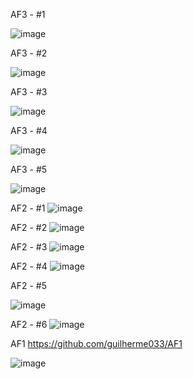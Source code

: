 AF3 - #1

![image](https://user-images.githubusercontent.com/64237760/144965085-8e0c7cd8-96e7-4e99-a4ce-01cf782ef314.png)

AF3 - #2

![image](https://user-images.githubusercontent.com/64237760/144963700-5352b934-3cf9-41a1-9fc5-2b6172fe0a8a.png)

AF3 - #3

![image](https://user-images.githubusercontent.com/64237760/144963747-56a9c98e-f015-4568-9048-a809a2bcf7c9.png)

AF3 - #4

![image](https://user-images.githubusercontent.com/64237760/144963804-7aa6a170-be1c-4cbc-ad11-9f2f590ecb1d.png)

AF3 - #5

![image](https://user-images.githubusercontent.com/64237760/144965041-3dbd37a4-445c-4ec5-875a-4a49d468e935.png)

AF2 - #1
![image](https://user-images.githubusercontent.com/64237760/143985485-7d7ec7e7-ede6-4426-9ba0-7c79b7225d6c.png)

AF2 - #2
![image](https://user-images.githubusercontent.com/64237760/143985564-29f540c2-6d56-4a69-895c-ac2b3f38de02.png)

AF2 - #3
![image](https://user-images.githubusercontent.com/64237760/143985598-989237d7-b388-40a0-bf82-2ee64a00de0c.png)

AF2 - #4
![image](https://user-images.githubusercontent.com/64237760/143985650-105c6d96-882c-4ec2-a7b0-214409ed9494.png)

AF2 - #5

![image](https://user-images.githubusercontent.com/64237760/143965673-0b2e88f2-7105-4282-bf23-c1f8706d5653.png)

AF2 - #6
![image](https://user-images.githubusercontent.com/64237760/143984972-da186077-ab66-4961-a65a-ac88242b79ca.png)

AF1
https://github.com/guilherme033/AF1

![image](https://user-images.githubusercontent.com/64237760/144967506-d0aeda24-7cb9-4863-8e1d-bc14bf231eff.png)


